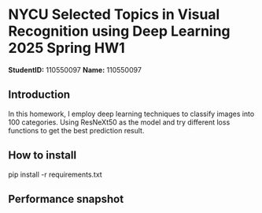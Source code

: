 # NYCU Selected Topics in Visual Recognition using Deep Learning 2025 Spring HW1

**StudentID:** 110550097
**Name:** 110550097

## Introduction
In this homework, I employ deep learning techniques to classify images into 100 categories. Using ResNeXt50 as the model and try different loss functions to get the best prediction result.

## How to install
pip install -r requirements.txt

## Performance snapshot
